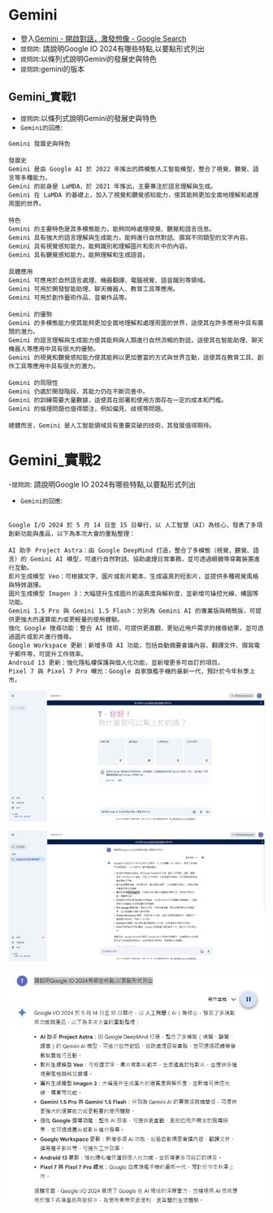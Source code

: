 # Gemini  
- 登入[‎Gemini - 開啟對話，激發想像 - Google Search](https://gemini.google.com/app)
- `提問詞`: 請說明Google IO 2024有哪些特點,以要點形式列出
- `提問詞`:以條列式說明Gemini的發展史與特色
- `提問詞`:gemini的版本

## Gemini_實戰1
- `提問詞`:以條列式說明Gemini的發展史與特色
- `Gemini的回應`:
```
Gemini 發展史與特色

發展史
Gemini 是由 Google AI 於 2022 年推出的跨模態人工智能模型，整合了視覺、聽覺、語言等多種能力。
Gemini 的前身是 LaMDA，於 2021 年推出，主要專注於語言理解與生成。
Gemini 在 LaMDA 的基礎上，加入了視覺和聽覺感知能力，使其能夠更加全面地理解和處理周圍的世界。

特色
Gemini 的主要特色是其多模態能力，能夠同時處理視覺、聽覺和語言信息。
Gemini 具有強大的語言理解與生成能力，能夠進行自然對話、撰寫不同類型的文字內容。
Gemini 具有視覺感知能力，能夠識別和理解圖片和影片中的內容。
Gemini 具有聽覺感知能力，能夠理解和生成語音。

具體應用
Gemini 可應用於自然語言處理、機器翻譯、電腦視覺、語音識別等領域。
Gemini 可用於開發智能助理、聊天機器人、教育工具等應用。
Gemini 可用於創作藝術作品、音樂作品等。

Gemini 的優勢
Gemini 的多模態能力使其能夠更加全面地理解和處理周圍的世界，這使其在許多應用中具有廣闊的潛力。
Gemini 的語言理解與生成能力使其能夠與人類進行自然流暢的對話，這使其在智能助理、聊天機器人等應用中具有很大的優勢。
Gemini 的視覺和聽覺感知能力使其能夠以更加豐富的方式與世界互動，這使其在教育工具、創作工具等應用中具有很大的潛力。

Gemini 的局限性
Gemini 仍處於開發階段，其能力仍在不斷完善中。
Gemini 的訓練需要大量數據，這使其在部署和使用方面存在一定的成本和門檻。
Gemini 的倫理問題也值得關注，例如偏見、歧視等問題。

總體而言，Gemini 是人工智能領域具有重要突破的技術，其發展值得期待。
```
#  Gemini_實戰2
-`提問詞`: 請說明Google IO 2024有哪些特點,以要點形式列出
- `Gemini的回應`:
```

Google I/O 2024 於 5 月 14 日至 15 日舉行，以 人工智慧（AI）為核心，發表了多項創新功能與產品，以下為本次大會的重點整理：

AI 助手 Project Astra：由 Google DeepMind 打造，整合了多模態（視覺、聽覺、語言）的 Gemini AI 模型，可進行自然對話、協助處理日常事務，並可透過眼鏡等穿戴裝置進行互動。
影片生成模型 Veo：可根據文字、圖片或影片範本，生成逼真的短影片，並提供多種視覺風格與特效選擇。
圖片生成模型 Imagen 3：大幅提升生成圖片的逼真度與解析度，並新增可操控光線、構圖等功能。
Gemini 1.5 Pro 與 Gemini 1.5 Flash：分別為 Gemini AI 的專業版與精簡版，可提供更強大的運算能力或更輕量的使用體驗。
強化 Google 搜尋功能：整合 AI 技術，可提供更直觀、更貼近用戶需求的搜尋結果，並可透過圖片或影片進行搜尋。
Google Workspace 更新：新增多項 AI 功能，包括自動摘要會議內容、翻譯文件、撰寫電子郵件等，可提升工作效率。
Android 13 更新：強化隱私權保護與個人化功能，並新增更多可自訂的項目。
Pixel 7 與 Pixel 7 Pro 曝光：Google 自家旗艦手機的最新一代，預計於今年秋季上市。
```


![gemini_0515_1.png](./pics/gemini_0515_1.png)


![gemini_0515_2.png](./pics/gemini_0515_2.png)

![gemini_0515_3.png](./pics/gemini_0515_3.png)

